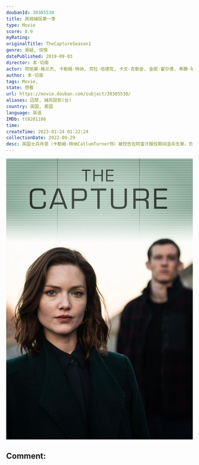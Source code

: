 ```yaml
---
doubanId: 30305530
title: 真相捕捉第一季
type: Movie
score: 8.9
myRating: 
originalTitle: TheCaptureSeason1
genre: 悬疑, 惊悚
datePublished: 2019-09-03
director: 本·切南
actor: 荷丽黛·格兰杰, 卡勒姆·特纳, 劳拉·哈德克, 卡文·克勒金, 金妮·霍尔德, 希滕·珀泰尔, 索菲亚·布朗, 拉尔夫·伊内森, 本·迈尔斯, 莎朗·鲁妮, 巴里·沃德, 法米克·詹森, 朗·普尔曼, 莉娅·威廉姆斯, 彼得·辛格, 保罗·布莱克维尔, 泰·赫尔利, 伊恩·皮里, 黛西·沃特斯通, 卡迪夫·克尔万, 奈杰尔·林赛, 保罗·里特, 山姆·, 阿德拉约·阿德达约, undefined, 亚历山大·佛赛斯, 刘易斯·柯克, undefined
author: 本·切南
tags: Movie, 
state: 想看
url: https://movie.douban.com/subject/30305530/
aliases: 囚禁, 捕风捉影(台)
country: 英国, 美国
language: 英语
IMDb: tt8201186
time: 
createTime: 2023-01-24 01:22:24
collectionDate: 2022-09-29
desc: 英国士兵肖恩（卡勒姆·特纳CallumTurner饰）被控告在阿富汗服役期间滥杀无辜，负责为他辩护的律师汉娜（劳拉·哈德克LauraHaddock饰）凭借着视频证据中的漏洞替肖恩争取到了无...
---
```


![image](assets/p2568719989.jpg)

Comment: 
---

